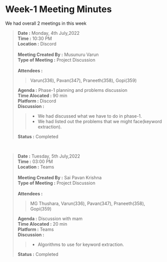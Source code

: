 # Week-1 Meeting Minutes

We had overall 2 meetings in this week<br>
> **Date :** Monday, 4th July,2022<br>
> **Time :** 10:30 PM<br>
> **Location :** Discord<br>
> <br>
> **Meeting Created By :** Musunuru Varun<br>
> **Type of Meeting :** Project Discussion<br>
> <br>
> **Attendees :** 
>> Varun(336), Pavan(347), Praneeth(358), Gopi(359)<br>
>
> **Agenda :** Phase-1 planning and problems discussion <br>
> **Time Alocated :** 90 min<br>
> **Platform :** Discord<br>
> **Discussion :**<br>
>> * We had discussed what we have to do in phase-1.
>> * We had listed out the problems that we might face(keyword extraction).<br>
>
> **Status :** Completed<br>

<p>&nbsp;</p>

> **Date :** Tuesday, 5th July,2022<br>
> **Time :** 03:00 PM<br>
> **Location :** Teams<br>
> <br>
> **Meeting Created By :** Sai Pavan Krishna<br>
> **Type of Meeting :** Project Discussion<br>
> <br>
> **Attendees :**
>> MG Thushara, Varun(336), Pavan(347), Praneeth(358), Gopi(359)<br>
>
> **Agenda :** Discussion with mam <br>
> **Time Alocated :** 20 min<br>
> **Platform :** Teams<br>
> **Discussion :**<br>
>> * Algorithms to use for keyword extraction.
>
> **Status :** Completed<br>
